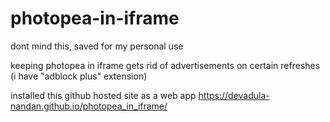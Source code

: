 # photopea-in-iframe
dont mind this, saved for my personal use

keeping photopea in iframe gets rid of advertisements on certain refreshes (i have "adblock plus" extension)

installed this github hosted site as a web app
https://devadula-nandan.github.io/photopea_in_iframe/
